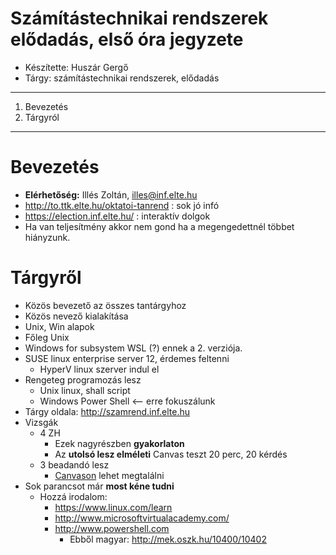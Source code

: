 # Számítástechnikai rendszerek elődadás, első óra jegyzete
- Készítette: Huszár Gergő
- Tárgy: számítástechnikai rendszerek, elődadás

---
1. Bevezetés
2. Tárgyról
---
# Bevezetés
- **Elérhetőség:** Illés Zoltán, illes@inf.elte.hu
- http://to.ttk.elte.hu/oktatoi-tanrend : sok jó infó
- https://election.inf.elte.hu/ : interaktív dolgok
- Ha van teljesítmény akkor nem gond ha a megengedettnél többet hiányzunk.
# Tárgyről
- Közös bevezető az összes tantárgyhoz
- Közös nevező kialakítása
- Unix, Win alapok
- Főleg Unix
- Windows for subsystem WSL (?) ennek a 2. verziója.
- SUSE linux enterprise server 12, érdemes feltenni
  - HyperV linux szerver indul el
- Rengeteg programozás lesz
  - Unix linux, shall script
  - Windows Power Shell <-- erre fokuszálunk
- Tárgy oldala: http://szamrend.inf.elte.hu
- Vizsgák
  - 4 ZH
    - Ezek nagyrészben **gyakorlaton**
    - Az **utolsó lesz elméleti** Canvas teszt 20 perc, 20 kérdés
  - 3 beadandó lesz
    - [Canvason](https://canvas.elte.hu/courses/20399) lehet megtalálni
- Sok parancsot már **most kéne tudni**
  - Hozzá irodalom:
    - https://www.linux.com/learn
    - http://www.microsoftvirtualacademy.com/
    - http://www.powershell.com
      - Ebből magyar: http://mek.oszk.hu/10400/10402
